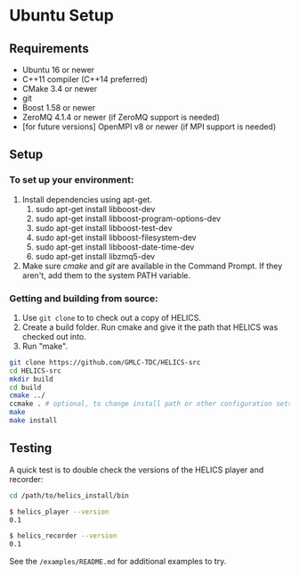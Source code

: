 # Ubuntu Setup

## Requirements

* Ubuntu 16 or newer
* C++11 compiler (C++14 preferred)
* CMake 3.4 or newer
* git
* Boost 1.58 or newer
* ZeroMQ 4.1.4 or newer (if ZeroMQ support is needed)
* [for future versions] OpenMPI v8 or newer (if MPI support is needed)

## Setup

### To set up your environment:

   1. Install dependencies using apt-get.
      1. sudo apt-get install libboost-dev
      2. sudo apt-get install libboost-program-options-dev
      3. sudo apt-get install libboost-test-dev
      4. sudo apt-get install libboost-filesystem-dev
      5. sudo apt-get install libboost-date-time-dev
      6. sudo apt-get install libzmq5-dev
   2. Make sure *cmake* and *git* are available in the Command Prompt. If they aren't, add them to the system PATH variable.

### Getting and building from source:

1. Use `git clone` to to check out a copy of HELICS.
2. Create a build folder. Run cmake and give it the path that HELICS was checked out into.
3. Run "make".

```bash
git clone https://github.com/GMLC-TDC/HELICS-src
cd HELICS-src
mkdir build
cd build
cmake ../
ccmake . # optional, to change install path or other configuration settings
make
make install
```

## Testing

A quick test is to double check the versions of the HELICS player and recorder:

```bash
cd /path/to/helics_install/bin

$ helics_player --version
0.1

$ helics_recorder --version
0.1
```

See the `/examples/README.md` for additional examples to try.


